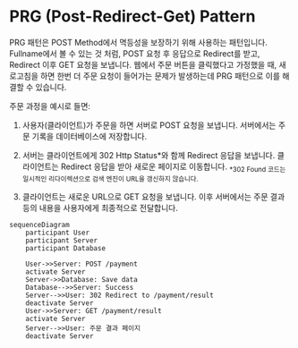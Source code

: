 # PRG (Post-Redirect-Get) Pattern

PRG 패턴은 POST Method에서 멱등성을 보장하기 위해 사용하는 패턴입니다. Fullname에서 볼 수 있는 것 처럼, POST 요청 후 응답으로 Redirect를 받고, Redirect 이후 GET 요청을 보냅니다.
웹에서 주문 버튼을 클릭했다고 가정했을 때, 새로고침을 하면 한번 더 주문 요청이 들어가는 문제가 발생하는데 PRG 패턴으로 이를 해결할 수 있습니다.

주문 과정을 예시로 들면:

1. 사용자(클라이언트)가 주문을 하면 서버로 POST 요청을 보냅니다. 서버에서는 주문 기록을 데이터베이스에 저장합니다.
2. 서버는 클라이언트에게 302 Http Status\*와 함께 Redirect 응답을 보냅니다. 클라이언트는 Redirect 응답을 받아 새로운 페이지로 이동합니다. <sub>\*302 Found 코드는 일시적인 리다이렉션으로 검색 엔진이 URL을 갱신하지 않습니다.</sub>

3. 클라이언트는 새로운 URL으로 GET 요청을 보냅니다. 이후 서버에서는 주문 결과 등의 내용을 사용자에게 최종적으로 전달합니다.

```mermaid
sequenceDiagram
    participant User
    participant Server
    participant Database

    User->>Server: POST /payment
    activate Server
    Server->>Database: Save data
    Database-->>Server: Success
    Server-->>User: 302 Redirect to /payment/result
    deactivate Server
    User->>Server: GET /payment/result
    activate Server
    Server-->>User: 주문 결과 페이지
    deactivate Server
```
